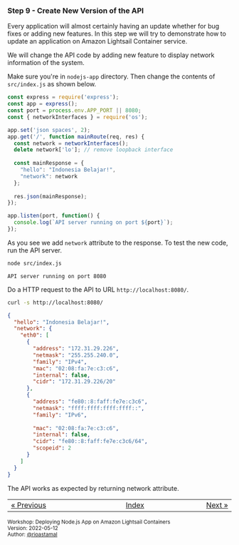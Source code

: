 
### <a name="step-9"></a>Step 9 - Create New Version of the API

Every application will almost certainly having an update whether for bug fixes or adding new features. In this step we will try to demonstrate how to update an application on Amazon Lightsail Container service.

We will change the API code by adding new feature to display network information of the system.

Make sure you're in `nodejs-app` directory. Then change the contents of `src/index.js` as shown below.

```js
const express = require('express');
const app = express();
const port = process.env.APP_PORT || 8080;
const { networkInterfaces } = require('os');

app.set('json spaces', 2);
app.get('/', function mainRoute(req, res) {
  const network = networkInterfaces();
  delete network['lo']; // remove loopback interface
  
  const mainResponse = {
    "hello": "Indonesia Belajar!",
    "network": network
  };
  
  res.json(mainResponse);
});

app.listen(port, function() {
  console.log(`API server running on port ${port}`);
});
```

As you see we add `network` attribute to the response. To test the new code, run the API server.

```sh
node src/index.js
```

```
API server running on port 8080
```

Do a HTTP request to the API to URL `http://localhost:8080/`.

```sh
curl -s http://localhost:8080/
```

```json
{
  "hello": "Indonesia Belajar!",
  "network": {
    "eth0": [
      {
        "address": "172.31.29.226",
        "netmask": "255.255.240.0",
        "family": "IPv4",
        "mac": "02:08:fa:7e:c3:c6",
        "internal": false,
        "cidr": "172.31.29.226/20"
      },
      {
        "address": "fe80::8:faff:fe7e:c3c6",
        "netmask": "ffff:ffff:ffff:ffff::",
        "family": "IPv6",
      
        "mac": "02:08:fa:7e:c3:c6",
        "internal": false,
        "cidr": "fe80::8:faff:fe7e:c3c6/64",
        "scopeid": 2
      }
    ]
  }
}
```

The API works as expected by returning network attribute.


<table border="0" style="width: 100%; display: table;"><tr><td><a href="STEP-8.md">&laquo; Previous</td><td align="center"><a href="README.md">Index</a></td><td align="right"><a href="STEP-10.md">Next &raquo;</a></td></tr></table>

<sup>Workshop: Deploying Node.js App on Amazon Lightsail Containers  
Version: 2022-05-12  
Author: [@rioastamal](https://github.com/rioastamal)</sup>
